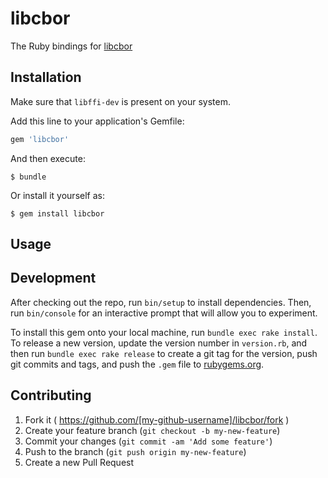 # libcbor

The Ruby bindings for [libcbor](https://github.com/PJK/libcbor)


## Installation

Make sure that `libffi-dev` is present on your system.

Add this line to your application's Gemfile:

```ruby
gem 'libcbor'
```

And then execute:

    $ bundle

Or install it yourself as:

    $ gem install libcbor

## Usage


## Development

After checking out the repo, run `bin/setup` to install dependencies. Then, run `bin/console` for an interactive prompt that will allow you to experiment.

To install this gem onto your local machine, run `bundle exec rake install`. To release a new version, update the version number in `version.rb`, and then run `bundle exec rake release` to create a git tag for the version, push git commits and tags, and push the `.gem` file to [rubygems.org](https://rubygems.org).

## Contributing

1. Fork it ( https://github.com/[my-github-username]/libcbor/fork )
2. Create your feature branch (`git checkout -b my-new-feature`)
3. Commit your changes (`git commit -am 'Add some feature'`)
4. Push to the branch (`git push origin my-new-feature`)
5. Create a new Pull Request
